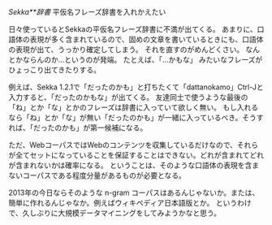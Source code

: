 *Sekka**辞書* 平仮名フレーズ辞書を入れかえたい

日々使っているとSekkaの平仮名フレーズ辞書に不満が出てくる。
あまりに、口語体の表現が多く含まれているので、固めの文章を書いているときにも、口語体の表現が出て、うっかり確定してしまう。
それを直すのがめんどくさい。
なんとかならんのか…というのが発端。
たとえば、「…かもな」 みたいなフレーズがひょっこり出てきたりする。

例えば、Sekka 1.2.1で「だったのかも」と打ちたくて「dattanokamo」Ctrl-Jと入力すると、「だったのかもな」が出てくる。
友達同士で使うような最後の「ね」とか「な」とかのフレーズは辞書に入っていて欲しく無い。
もし入れるなら「ね」とか「な」が無い「だったのかも」が一緒に入っているべき。そうすれば、「だったのかも」が第一候補になる。

ただ、WebコーパスではWebのコンテンツを収集しているだけなので、それらが全てセットになっていることを保証することはできない。どれが含まれてどれが含まれないかは確率になる。
ということは、そのような口語体の表現を含まないコーパスである程度分量があるものが必要となる。

2013年の今日ならそのような n-gram コーパスはあるんじゃないか。または、簡単に作れるんじゃなか。例えばウィキペディア日本語版とか。
というわけで、久しぶりに大規模データマイニングをしてみようかなと思う。
